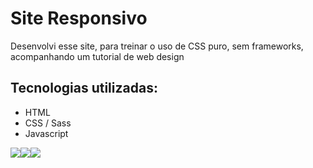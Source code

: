 <h1>Site Responsivo</h1>

<p>Desenvolvi esse site, para treinar o uso de CSS puro, sem frameworks, acompanhando um tutorial de web design</p>

<h2>Tecnologias utilizadas:</h2>
<ul>
    <li>HTML</li>
    <li>CSS / Sass</li>
    <li>Javascript</li>
</ul>

<div style="display:flex">
    <img src="/imagens-site-desktop">
    <img src="/imagens-site-tablet">
    <img src="/imagens-site-mobile">
</div>
